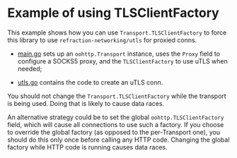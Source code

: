 # Example of using TLSClientFactory

This example shows how you can use `Transport.TLSClientFactory` to force this
library to use `refraction-networking/utls` for proxied conns.

* [main.go](main.go) sets up an `oohttp.Transport` instance, uses the `Proxy` field
to configure a SOCKS5 proxy, and the `TLSClientFactory` to use uTLS when needed;

* [utls.go](utls.go) contains the code to create an uTLS conn.

You should not change the `Transport.TLSClientFactory` while the transport
is being used. Doing that is likely to cause data races.

An alternative strategy could be to set the global `oohttp.TLSClientFactory`
field, which will cause all connections to use such a factory. If you
choose to override the global factory (as opposed to the per-Transport one), you
should do this only once before calling any HTTP code. Changing the global
factory while HTTP code is running causes data races.
